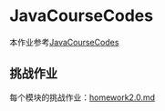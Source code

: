 # JavaCourseCodes

本作业参考[JavaCourseCodes](https://github.com/JavaCourse00/JavaCourseCodes)

## 挑战作业

每个模块的挑战作业：[homework2.0.md](./homework2.0.md)